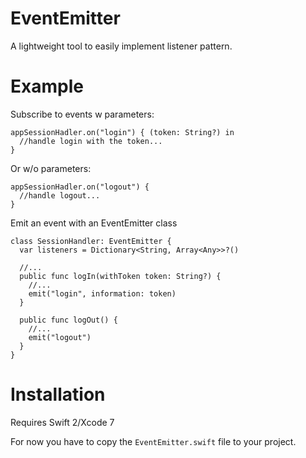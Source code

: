 # EventEmitter
A lightweight tool to easily implement listener pattern.

Example
========

Subscribe to events w parameters:

    appSessionHadler.on("login") { (token: String?) in
      //handle login with the token...
    }

Or w/o parameters:

    appSessionHadler.on("logout") {
      //handle logout...
    }

Emit an event with an EventEmitter class

    class SessionHandler: EventEmitter {
      var listeners = Dictionary<String, Array<Any>>?()
      
      //...
      public func logIn(withToken token: String?) {
        //...
        emit("login", information: token)
      }
      
      public func logOut() {
        //...
        emit("logout")
      }
    }

Installation
========
Requires Swift 2/Xcode 7

For now you have to copy the `EventEmitter.swift` file to your project. 
